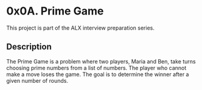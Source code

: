 # 0x0A. Prime Game

This project is part of the ALX interview preparation series.

## Description

The Prime Game is a problem where two players, Maria and Ben, take turns choosing prime numbers from a list of numbers. The player who cannot make a move loses the game. The goal is to determine the winner after a given number of rounds.

